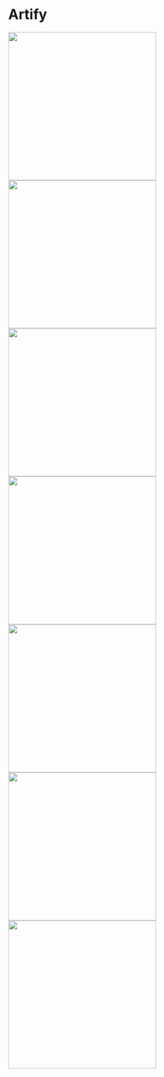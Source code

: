 # Artify

<span>
<img src="https://raw.githubusercontent.com/Kartik2301/data/master/img1.jpg" width="300">
<img src="https://raw.githubusercontent.com/Kartik2301/data/master/img2.jpg" width="300">
<img src="https://raw.githubusercontent.com/Kartik2301/data/master/img3.jpg" width="300">
</span>
<br>
<span>
<img src="https://raw.githubusercontent.com/Kartik2301/data/master/img4.jpg" width="300">
<img src="https://raw.githubusercontent.com/Kartik2301/data/master/img5.jpg" width="300">
<img src="https://raw.githubusercontent.com/Kartik2301/data/master/img6.jpg" width="300">
</span>
<span>
<img src="https://raw.githubusercontent.com/Kartik2301/data/master/img7.jpg" width="300">
</span>

